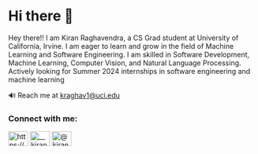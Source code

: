 <h1 align="left">Hi there 👋</h1>
Hey there!! 
I am Kiran Raghavendra, a CS Grad student at University of California, Irvine.
I am eager to learn and grow in the field of Machine Learning and Software Engineering. I am skilled in Software Development, Machine Learning, Computer Vision, and Natural Language Processing. Actively looking for Summer 2024 internships in software engineering and machine learning

🔊 Reach me at kraghav1@uci.edu


<h3 align="left">Connect with me:</h3>
<p align="left">
<a href="https://www.linkedin.com/in/kiranraghavendra789/" target="blank"><img align="center" src="https://raw.githubusercontent.com/rahuldkjain/github-profile-readme-generator/master/src/images/icons/Social/linked-in-alt.svg" alt="https://www.linkedin.com/in/kiranraghavendra789/" height="30" width="40" /></a>
<a href="https://instagram.com/__kiran.r__" target="blank"><img align="center" src="https://raw.githubusercontent.com/rahuldkjain/github-profile-readme-generator/master/src/images/icons/Social/instagram.svg" alt="__kiran.r__" height="30" width="40" /></a>
<a href="https://medium.com/@kiranraghavendra" target="blank"><img align="center" src="https://raw.githubusercontent.com/rahuldkjain/github-profile-readme-generator/master/src/images/icons/Social/medium.svg" alt="@kiranraghavendra" height="30" width="40" /></a>
</p>



